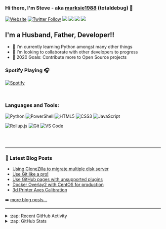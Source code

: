 ### Hi there, I'm Steve - aka [marksie1988][website] (totaldebug) 👋

[![Website](https://img.shields.io/website?label=totaldebug.uk&style=for-the-badge&url=https%3A%2F%2Ftotaldebug.uk)](https://totaldebug.uk)
[![Twitter Follow](https://img.shields.io/twitter/follow/marksie1988?color=1DA1F2&logo=twitter&style=for-the-badge)](https://twitter.com/intent/follow?original_referer=https%3A%2F%2Fgithub.com%marksie1988&screen_name=marksie1988)
[![](https://img.shields.io/badge/-@marksie1988-%23181717?style=for-the-badge&logo=github)](https://github.com/marksie1988)
[![](https://img.shields.io/badge/-@totaldebug-%23181717?style=for-the-badge&logo=github)](https://github.com/totaldebug)
[![](https://img.shields.io/badge/-@totaldebug-%23FF0000?style=for-the-badge&logo=youtube)][youtube]
[![](https://img.shields.io/badge/-@totaldebug-%230077B5?style=for-the-badge&logo=linkedin)][linkedin]

## I'm a Husband, Father, Developer!!

- 🌱 I’m currently learning Python amongst many other things
- 👯 I’m looking to collaborate with other developers to progress
- 🥅 2020 Goals: Contribute more to Open Source projects

### Spotify Playing 🎧

[![Spotify](https://novatorem.marksie1988.vercel.app/api/spotify)](https://open.spotify.com/user/iqmjb1p8ga54k8ocibpwizgev)

<br />

### Languages and Tools:

![Python](https://img.shields.io/badge/-Python-%234B8BBE?style=for-the-badge&logo=python&logoColor=ffffff)
![PowerShell](https://img.shields.io/badge/-PowerShell-%235391FE?style=for-the-badge&logo=powershell&logoColor=ffffff)
![HTML5](https://img.shields.io/badge/-HTML5-%23E44D27?style=for-the-badge&logo=html5&logoColor=ffffff)
![CSS3](https://img.shields.io/badge/-CSS3-%231572B6?style=for-the-badge&logo=css3)
![JavaScript](https://img.shields.io/badge/-JavaScript-%23F7DF1C?style=for-the-badge&logo=javascript&logoColor=000000&labelColor=%23F7DF1C&color=%23FFCE5A)

![Rollup.js](https://img.shields.io/badge/-Rollup.js-%23EC4A3F?style=for-the-badge&logo=rollup.js&logoColor=%23ffffff)
![Git](https://img.shields.io/badge/-Git-%23F05032?style=for-the-badge&logo=git&logoColor=%23ffffff)
![VS Code](https://img.shields.io/badge/-VSCode-%23007ACC?style=for-the-badge&logo=visual-studio-code)

<br />
<br />

---

### 📕 Latest Blog Posts

<!-- BLOG-POST-LIST:START -->
- [Using CloneZilla to migrate multiple disk server](https://totaldebug.uk/posts/using-clonezilla-to-migrate-multi-disk-server/)
- [Use Git like a pro!](https://totaldebug.uk/posts/use-git-like-a-pro/)
- [Use GitHub pages with unsupported plugins](https://totaldebug.uk/posts/use-github-pages-with-unsupported-plugins/)
- [Docker Overlay2 with CentOS for production](https://totaldebug.uk/posts/docker-overlay2-with-centos-for-production/)
- [3d Printer Axes Calibration](https://totaldebug.uk/posts/3d-printer-axes-calibration/)
<!-- BLOG-POST-LIST:END -->

➡️ [more blog posts...](https://totaldebug.uk/blog/)

---

<details>
  <summary>:zap: Recent GitHub Activity</summary>

<!--START_SECTION:activity-->
1. 🎉 Merged PR [#440](https://github.com/marksie1988/atomic-calendar-revive/pull/440) in [marksie1988/atomic-calendar-revive](https://github.com/marksie1988/atomic-calendar-revive)
2. ❗️ Closed issue [#435](https://github.com/marksie1988/atomic-calendar-revive/issues/435) in [marksie1988/atomic-calendar-revive](https://github.com/marksie1988/atomic-calendar-revive)
3. 💪 Opened PR [#440](https://github.com/marksie1988/atomic-calendar-revive/pull/440) in [marksie1988/atomic-calendar-revive](https://github.com/marksie1988/atomic-calendar-revive)
4. 🎉 Merged PR [#439](https://github.com/marksie1988/atomic-calendar-revive/pull/439) in [marksie1988/atomic-calendar-revive](https://github.com/marksie1988/atomic-calendar-revive)
5. ❗️ Closed issue [#437](https://github.com/marksie1988/atomic-calendar-revive/issues/437) in [marksie1988/atomic-calendar-revive](https://github.com/marksie1988/atomic-calendar-revive)
<!--END_SECTION:activity-->

</details>

<details>
  <summary>:zap: GitHub Stats</summary>

  <img align="left" alt="marksie1988's GitHub Stats" src="https://github-readme-stats.marksie1988.vercel.app/api?username=marksie1988&show_icons=true&hide_border=true" />

</details>

[website]: https://totaldebug.uk
[twitter]: https://twitter.com/marksie1988
[youtube]: https://www.youtube.com/channel/UCEvfqr8PBoLTc6FiitXrWCQ
[linkedin]: https://linkedin.com/in/marksie1988
